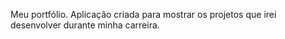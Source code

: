 Meu portfólio. Aplicação criada para mostrar os projetos que irei desenvolver durante minha carreira.